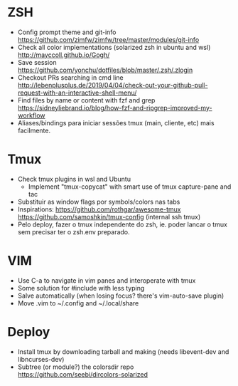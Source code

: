 # ZSH
- Config prompt theme and git-info https://github.com/zimfw/zimfw/tree/master/modules/git-info
- Check all color implementations (solarized zsh in ubuntu and wsl) http://mayccoll.github.io/Gogh/
- Save session https://github.com/yonchu/dotfiles/blob/master/.zsh/.zlogin
- Checkout PRs searching in cmd line http://lebenplusplus.de/2019/04/04/check-out-your-github-pull-request-with-an-interactive-shell-menu/
- Find files by name or content with fzf and grep https://sidneyliebrand.io/blog/how-fzf-and-ripgrep-improved-my-workflow
- Aliases/bindings para iniciar sessões tmux (main, cliente, etc) mais facilmente.

# Tmux
- Check tmux plugins in wsl and Ubuntu
  - Implement "tmux-copycat" with smart use of tmux capture-pane and tac
- Substituir as window flags por symbols/colors nas tabs
- Inspirations: https://github.com/rothgar/awesome-tmux https://github.com/samoshkin/tmux-config (internal ssh tmux)
- Pelo deploy, fazer o tmux independente do zsh, ie. poder lancar o tmux sem precisar ter o zsh.env preparado.

# VIM
- Use C-a to navigate in vim panes and interoperate with tmux
- Some solution for #include with less typing
- Salve automatically (when losing focus? there's vim-auto-save plugin)
- Move .vim to ~/.config and ~/.local/share

# Deploy
- Install tmux by downloading tarball and making (needs libevent-dev and libncurses-dev)
- Subtree (or module?) the colorsdir repo https://github.com/seebi/dircolors-solarized
